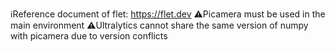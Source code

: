 ℹ️Reference document of flet: https://flet.dev
⚠️Picamera must be used in the main environment
⚠️Ultralytics cannot share the same version of numpy with picamera due to version conflicts